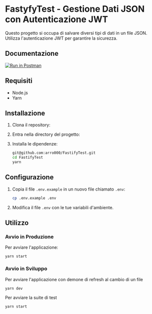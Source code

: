 # FastyfyTest - Gestione Dati JSON con Autenticazione JWT

Questo progetto si occupa di salvare diversi tipi di dati in un file JSON. Utilizza l'autenticazione JWT per garantire la sicurezza.

## Documentazione

[![Run in Postman](https://run.pstmn.io/button.svg)](!https://documenter.getpostman.com/view/7237517/2s9YJaXii7)

## Requisiti

-   Node.js
-   Yarn

## Installazione

1. Clona il repository:
2. Entra nella directory del progetto:
3. Installa le dipendenze:

    ```bash
    git@github.com:arro000/FastifyTest.git
    cd FastifyTest
    yarn
    ```

## Configurazione

1. Copia il file `.env.example` in un nuovo file chiamato `.env`:

    ```bash
    cp .env.example .env
    ```

2. Modifica il file `.env` con le tue variabili d'ambiente.

## Utilizzo

### Avvio in Produzione

Per avviare l'applicazione:

    yarn start

### Avvio in Sviluppo

Per avviare l'applicazione con demone di refresh al cambio di un file

    yarn dev

Per avviare la suite di test

    yarn start

